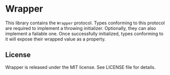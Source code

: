 # Wrapper

This library contains the `Wrapper` protocol. Types conforming to this protocol are required to implement a throwing initializer. Optionally, they can also implement a failable one. Once successfully initialized, types conforming to it will expose their wrapped value as a property.

## License

Wrapper is released under the MIT license. See LICENSE file for details.

